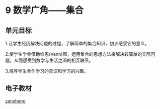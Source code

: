 # 9 数学广角——集合

## 单元目标

1.让学生经历解决问题的过程，了解简单的集合知识，初步感受它的意义。

2.使学生学会借助维恩(Venn)图，运用集合的思想方法来解决较简单的实际问题，从而感受到数学与生活之间的相互联系。

3.培养学生合作学习的意识和学习的兴趣。

## 电子教材

<Epep grade="xxsx3a" :pep="1221001301141" :pages="104" :paged="107" ></Epep>

[zanshang](../res/zanshang.md ':include')